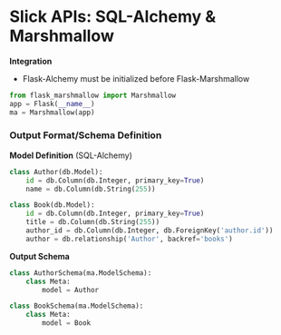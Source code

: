 # Slick APIs: SQL-Alchemy & Marshmallow





**Integration**

- Flask-Alchemy must be initialized before Flask-Marshmallow



```python
from flask_marshmallow import Marshmallow
app = Flask(__name__)
ma = Marshmallow(app)
```



### Output Format/Schema Definition

**Model Definition** (SQL-Alchemy)

```python
class Author(db.Model):
    id = db.Column(db.Integer, primary_key=True)
    name = db.Column(db.String(255))

class Book(db.Model):
    id = db.Column(db.Integer, primary_key=True)
    title = db.Column(db.String(255))
    author_id = db.Column(db.Integer, db.ForeignKey('author.id'))
    author = db.relationship('Author', backref='books')
```





**Output Schema**

```python
class AuthorSchema(ma.ModelSchema):
    class Meta:
        model = Author

class BookSchema(ma.ModelSchema):
    class Meta:
        model = Book
    
```



